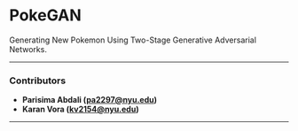 # PokeGAN

Generating New Pokemon Using Two-Stage Generative Adversarial Networks.

---

### Contributors

* **Parisima Abdali (pa2297@nyu.edu)**
* **Karan Vora (kv2154@nyu.edu)**

---
